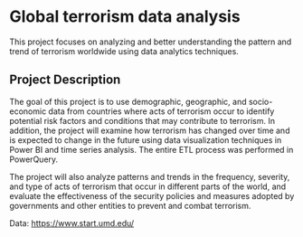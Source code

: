 # Global terrorism data analysis

This project focuses on analyzing and better understanding the pattern and trend of terrorism worldwide using data analytics techniques.

## Project Description

The goal of this project is to use demographic, geographic, and socio-economic data from countries where acts of terrorism occur to identify potential risk factors and conditions that may contribute to terrorism. In addition, the project will examine how terrorism has changed over time and is expected to change in the future using data visualization techniques in Power BI and time series analysis. The entire ETL process was performed in PowerQuery.

The project will also analyze patterns and trends in the frequency, severity, and type of acts of terrorism that occur in different parts of the world, and evaluate the effectiveness of the security policies and measures adopted by governments and other entities to prevent and combat terrorism.

Data: https://www.start.umd.edu/
